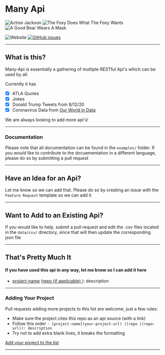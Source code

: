 # Many Api
![Action Jackson](https://github.com/Maanuj-Vora/Many-Api/workflows/Action%20Jackson/badge.svg)
![The Foxy Does What The Foxy Wants](https://github.com/Maanuj-Vora/Many-Api/workflows/The%20Foxy%20Does%20What%20The%20Foxy%20Wants/badge.svg)
![A Good Bear Wears A Mask](https://github.com/Maanuj-Vora/Many-Api/workflows/A%20Good%20Bear%20Wears%20A%20Mask/badge.svg)

![Website](https://img.shields.io/website?down_color=red&down_message=Api%20Is%20Offline&style=for-the-badge&up_message=Api%20Is%20Online&url=https%3A%2F%2Fmany-api.vercel.app%2F)
[![GitHub issues](https://img.shields.io/github/issues/Maanuj-Vora/Many-Api?style=for-the-badge)](https://github.com/Maanuj-Vora/Many-Api/issues)


---

## What is this?
Many-Api is essentially a gathering of multiple RESTful Api's which can be used by all.

Currently it has
- [x] ATLA Quotes
- [x] Jokes
- [x] Donald Trump Tweets from 8/12/20
- [x] Coronavirus Data from [Our World in Data](https://ourworldindata.org/coronavirus)

We are always looking to add more api's!

---
### Documentation

Please note that all documentation can be found in the `examples/` folder. If you would like to contribute to the docuementation in a different language, please do so by submitting a pull request

---

## Have an Idea for an Api?

Let me know so we can add that. Please do so by creating an issue with the `Feature Request` template so we can add it

---

## Want to Add to an Existing Api?

If you would like to help, submit a pull request and edit the .csv files located in the `data/csv/` directory, since that will then update the corresponding json file

---

## That's Pretty Much It

#### If you have used this api in any way, let me know so I can add it here

- [project-name](your-project-url) ([repo (if applicable) ](repo-url)): description

---
### Adding Your Project
Pull requests adding more projects to this list are welcome, just a few rules:
- Make sure the project cites this repo as an api source (with a link) 
- Follow this order `- [project-name](your-project-url) ([repo ](repo-url)): description`
- Try not to add extra blank lines, it breaks the formatting

 [Add your project to the list](https://github.com/Maanuj-Vora/Many-Api/edit/master/README.md)

---

